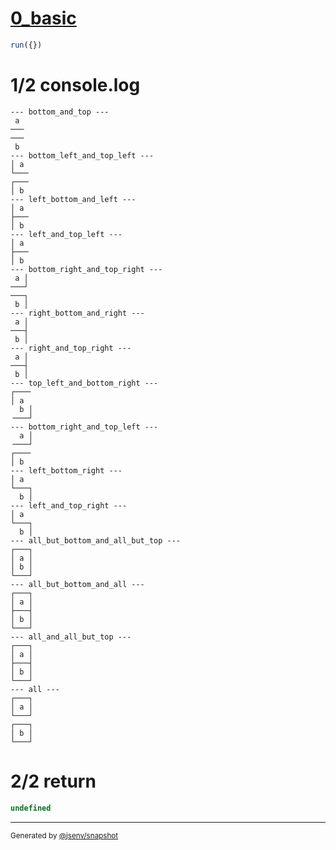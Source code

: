 # [0_basic](../../table_2_cells_same_column.test.mjs#L132)

```js
run({})
```

# 1/2 console.log

```console
--- bottom_and_top ---
 a 
───
───
 b 
--- bottom_left_and_top_left ---
│ a 
└───
┌───
│ b 
--- left_bottom_and_left ---
│ a 
├───
│ b 
--- left_and_top_left ---
│ a 
├───
│ b 
--- bottom_right_and_top_right ---
 a │
───┘
───┐
 b │
--- right_bottom_and_right ---
 a │
───┤
 b │
--- right_and_top_right ---
 a │
───┤
 b │
--- top_left_and_bottom_right ---
┌───╴
│ a  
  b │
╶───┘
--- bottom_right_and_top_left ---
  a │
╶───┘
┌───╴
│ b  
--- left_bottom_right ---
│ a  
└───┐
  b │
--- left_and_top_right ---
│ a  
└───┐
  b │
--- all_but_bottom_and_all_but_top ---
┌───┐
│ a │
│ b │
└───┘
--- all_but_bottom_and_all ---
┌───┐
│ a │
├───┤
│ b │
└───┘
--- all_and_all_but_top ---
┌───┐
│ a │
├───┤
│ b │
└───┘
--- all ---
┌───┐
│ a │
└───┘
┌───┐
│ b │
└───┘
```

# 2/2 return

```js
undefined
```

---

<sub>
  Generated by <a href="https://github.com/jsenv/core/tree/main/packages/tooling/snapshot">@jsenv/snapshot</a>
</sub>
